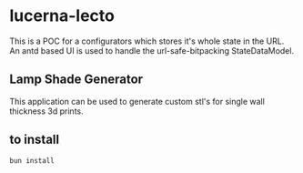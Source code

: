 # lucerna-lecto

This is a POC for a configurators which stores it's whole state in the URL.
An antd based UI is used to handle the url-safe-bitpacking StateDataModel.

## Lamp Shade Generator

This application can be used to generate custom stl's for single wall thickness 3d prints.


## to install

```
bun install
```
